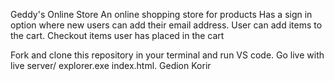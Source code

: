Geddy's Online Store
An online shopping store for products
Has a sign in option where new users can add their email address.
User can add items to the cart.
Checkout items user has placed in the cart

Fork and clone this repository in your terminal and run VS code.
Go live with live server/ explorer.exe index.html.
Gedion Korir